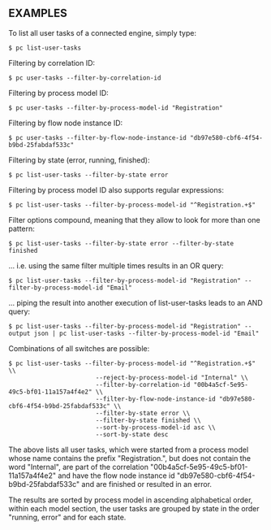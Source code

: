 ## EXAMPLES

To list all user tasks of a connected engine, simply type:

    $ pc list-user-tasks

Filtering by correlation ID:

    $ pc user-tasks --filter-by-correlation-id

Filtering by process model ID:

    $ pc user-tasks --filter-by-process-model-id "Registration"

Filtering by flow node instance ID:

    $ pc user-tasks --filter-by-flow-node-instance-id "db97e580-cbf6-4f54-b9bd-25fabdaf533c"

Filtering by state (error, running, finished):

    $ pc list-user-tasks --filter-by-state error

Filtering by process model ID also supports regular expressions:

    $ pc list-user-tasks --filter-by-process-model-id "^Registration.+$"

Filter options compound, meaning that they allow to look for more than one pattern:

    $ pc list-user-tasks --filter-by-state error --filter-by-state finished

... i.e. using the same filter multiple times results in an OR query:

    $ pc list-user-tasks --filter-by-process-model-id "Registration" --filter-by-process-model-id "Email"

... piping the result into another execution of list-user-tasks leads to an AND query:

    $ pc list-user-tasks --filter-by-process-model-id "Registration" --output json | pc list-user-tasks --filter-by-process-model-id "Email"

Combinations of all switches are possible:

    $ pc list-user-tasks --filter-by-process-model-id "^Registration.+$" \\
                            --reject-by-process-model-id "Internal" \\
                            --filter-by-correlation-id "00b4a5cf-5e95-49c5-bf01-11a157a4f4e2" \\
                            --filter-by-flow-node-instance-id "db97e580-cbf6-4f54-b9bd-25fabdaf533c" \\
                            --filter-by-state error \\
                            --filter-by-state finished \\
                            --sort-by-process-model-id asc \\
                            --sort-by-state desc

The above lists all user tasks, which were started from a process model whose name contains the prefix "Registration.", but does not contain the word "Internal", are part of the correlation "00b4a5cf-5e95-49c5-bf01-11a157a4f4e2" and have the flow node instance id "db97e580-cbf6-4f54-b9bd-25fabdaf533c" and are finished or resulted in an error.

The results are sorted by process model in ascending alphabetical order, within each model section, the user tasks are grouped by state in the order "running, error" and for each state.
